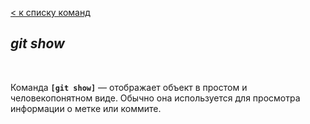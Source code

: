 [< к списку команд](./inspection)

## *git show*

<br/>

Команда **`[git show]`** — отображает объект в простом и человекопонятном виде. Обычно она используется для просмотра информации о метке или коммите.